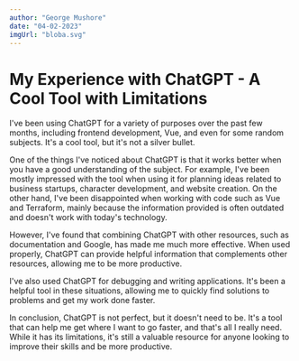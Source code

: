 ```yaml
---
author: "George Mushore"
date: "04-02-2023"
imgUrl: "bloba.svg"
---
```


# My Experience with ChatGPT - A Cool Tool with Limitations

I've been using ChatGPT for a variety of purposes over the past few months, including frontend development, Vue, and even for some random subjects. It's a cool tool, but it's not a silver bullet.

One of the things I've noticed about ChatGPT is that it works better when you have a good understanding of the subject. For example, I've been mostly impressed with the tool when using it for planning ideas related to business startups, character development, and website creation. On the other hand, I've been disappointed when working with code such as Vue and Terraform, mainly because the information provided is often outdated and doesn't work with today's technology.

However, I've found that combining ChatGPT with other resources, such as documentation and Google, has made me much more effective. When used properly, ChatGPT can provide helpful information that complements other resources, allowing me to be more productive.

I've also used ChatGPT for debugging and writing applications. It's been a helpful tool in these situations, allowing me to quickly find solutions to problems and get my work done faster.

In conclusion, ChatGPT is not perfect, but it doesn't need to be. It's a tool that can help me get where I want to go faster, and that's all I really need. While it has its limitations, it's still a valuable resource for anyone looking to improve their skills and be more productive.
